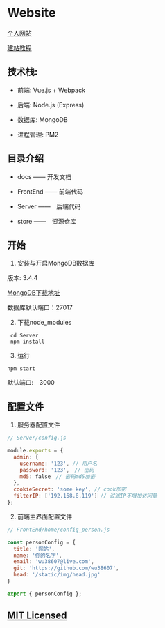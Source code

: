 # Website

[个人网站](http://www.wuhongjiang.com/home)　

[建站教程](http://www.wuhongjiang.com/book/build_a_website_guide/)

## 技术栈:

* 前端: Vue.js + Webpack

* 后端: Node.js (Express) 

* 数据库: MongoDB

* 进程管理: PM2

## 目录介绍

* docs —— 开发文档

* FrontEnd —— 前端代码

* Server ——　后端代码

* store ——　资源仓库

## 开始

1. 安装与开启MongoDB数据库

版本: 3.4.4

[MongoDB下载地址](https://www.mongodb.com/download-center?jmp=nav#community)

数据库默认端口：27017

2. 下载node_modules

``` shell
 cd Server
 npm install
```

3. 运行

``` shell
npm start 
```
默认端口:　3000

## 配置文件

1. 服务器配置文件 

``` javascript
// Server/config.js 

module.exports = {
  admin: {
    username: '123', // 用户名
    password: '123',　// 密码
    md5: false　// 密码md5加密
  },
  cookieSecret: 'some key', // cook加密
  filterIP: ['192.168.8.119'] // 过滤IP不增加访问量
};
```

2. 前端主界面配置文件

``` javascript
// FrontEnd/home/config_person.js

const personConfig = {
  title: '网站',
  name: '你的名字',
  email: 'wu38607@live.com',
  git: 'https://github.com/wu38607',
  head: '/static/img/head.jpg'
}

export { personConfig };
```

## [MIT Licensed](LICENSE)
